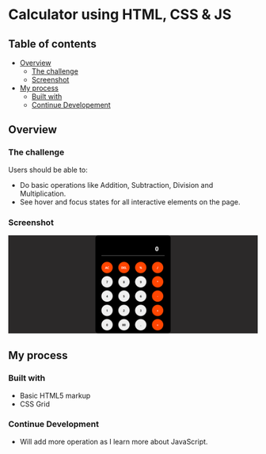 # Calculator using HTML, CSS & JS


## Table of contents

- [Overview](#overview)
  - [The challenge](#the-challenge)
  - [Screenshot](#screenshot)
- [My process](#my-process)
  - [Built with](#built-with)
  - [Continue Developement](#continue-development)

## Overview

### The challenge

Users should be able to:

- Do basic operations like Addition, Subtraction, Division and Multiplication.
- See hover and focus states for all interactive elements on the page.

### Screenshot

![](/screenshot/calculator-design.png) 


## My process

### Built with

- Basic HTML5 markup
- CSS Grid

### Continue Development

- Will add more operation as I learn more about JavaScript.
